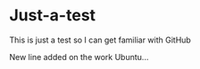 # Just-a-test
This is just a test so I can get familiar with GitHub

New line added on the work Ubuntu...

